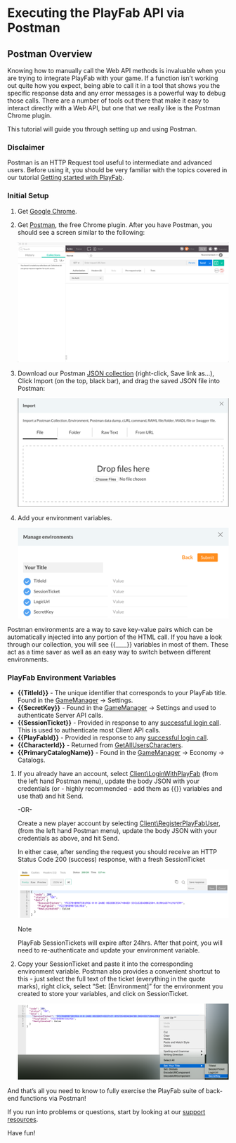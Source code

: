 # Executing the PlayFab API via Postman

## Postman Overview

Knowing how to manually call the Web API methods is invaluable when you are trying to integrate PlayFab with your game. If a function isn’t working out quite how you expect, being able to call it in a tool that shows you the specific response data and any error messages is a powerful way to debug those calls. There are a number of tools out there that make it easy to interact directly with a Web API, but one that we really like is the Postman Chrome plugin.

This tutorial will guide you through setting up and using Postman.

### Disclaimer

Postman is an HTTP Request tool useful to intermediate and advanced users. Before using it, you should be very familiar with the topics covered in our tutorial [Getting started with PlayFab](getting-started-with-playfab.md).

### Initial Setup

1. Get [Google Chrome](http://google.com/chrome).
2. Get [Postman](https://www.getpostman.com/), the free Chrome plugin. After you have Postman, you should see a screen similar to the following:

   ![Postman - Blank screen](media/tutorials/postman-blank-screen.png)  

3. Download our Postman [JSON collection](https://api.playfab.com/downloads/postman) (right-click, Save link as...), Click Import (on the top, black bar), and drag the saved JSON file into Postman:

   ![Postman - Import file](media/tutorials/postman-import-file.png)  

4. Add your environment variables.

   ![Postman - Manage Environment variables](media/tutorials/postman-manage-environment-variables.png)  

Postman environments are a way to save key-value pairs which can be automatically injected into any portion of the HTML call. If you have a look through our collection, you will see {{____}} variables in most of them. These act as a time saver as well as an easy way to switch between different environments.

### PlayFab Environment Variables

- **{{TitleId}}** - The unique identifier that corresponds to your PlayFab title. Found in the [GameManager](https://developer.playfab.com/) -> Settings.
- **{{SecretKey}}** - Found in the [GameManager](https://developer.playfab.com/) -> Settings and used to authenticate Server API calls.
- **{{SessionTicket}}** - Provided in response to any [successful login call](https://api.playfab.com/documentation/client#Authentication). This is used to authenticate most Client API calls.
- **{{PlayFabId}}** - Provided in response to any [successful login call](https://api.playfab.com/documentation/client#Authentication).
- **{{CharacterId}}** - Returned from [GetAllUsersCharacters](https://api.playfab.com/documentation/client/method/GetAllUsersCharacters).
- **{{PrimaryCatalogName}}** - Found in the [GameManager](https://developer.playfab.com/) -> Economy -> Catalogs.

1. If you already have an account, select [Client\LoginWithPlayFab](https://api.playfab.com/documentation/Client/method/RegisterPlayFabUser) (from the left hand Postman menu), update the body JSON with your credentials (or - highly recommended - add them as {{}} variables and use that) and hit Send.

   -OR-

   Create a new player account by selecting [Client\RegisterPlayFabUser](https://api.playfab.com/documentation/Client/method/RegisterPlayFabUser), (from the left hand Postman menu), update the body JSON with your credentials as above, and hit Send.

   In either case, after sending the request you should receive an HTTP Status Code 200 (success) response, with a fresh SessionTicket

   ![Postman - Create Session Ticket - Success](media/tutorials/postman-create-session-ticket-success.png)  

   > [!NOTE]
   > PlayFab SessionTickets will expire after 24hrs. After that point, you will need to re-authenticate and update your environment variable.

2. Copy your SessionTicket and paste it into the corresponding environment variable. Postman also provides a convenient shortcut to this - just select the full text of the ticket (everything in the quote marks), right click, select “Set: [Environment]” for the environment you created to store your variables, and click on SessionTicket.

   ![Postman - Session Ticket - Set Environment](media/tutorials/postman-session-ticket-set-environment.png)  

And that’s all you need to know to fully exercise the PlayFab suite of back-end functions via Postman!

If you run into problems or questions, start by looking at our [support resources](https://community.playfab.com/).

Have fun!

